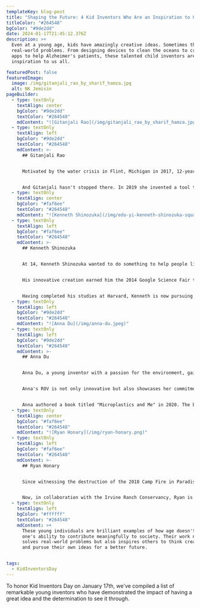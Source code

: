 ```yaml
---
templateKey: blog-post
title: "Shaping the Future: 4 Kid Inventors Who Are an Inspiration to Us All"
titleColor: "#264548"
bgColor: "#9de2dd"
date: 2024-01-17T21:45:12.376Z
description: >+
  Even at a young age, kids have amazingly creative ideas. Sometimes they solve
  real-world problems. From designing devices to clean the oceans to creating
  apps to help Alzheimer's patients, these talented child inventors are an
  inspiration to us all. 

featuredPost: false
featuredImage:
  image: /img/gitanjali_rao_by_sharif_hamza.jpg
  alt: NK Jemisin
pageBuilder:
  - type: textOnly
    textAlign: center
    bgColor: "#9de2dd"
    textColor: "#264548"
    mdContent: "![Gitanjali Rao](/img/gitanjali_rao_by_sharif_hamza.jpg)"
  - type: textOnly
    textAlign: left
    bgColor: "#9de2dd"
    textColor: "#264548"
    mdContent: >-
      ## Gitanjali Rao


      Motivated by the water crisis in Flint, Michigan in 2017, 12-year-old Colorado resident Gitanjali Rao created a compact device to test for lead contamination in water. Her device, called Tethys, uses a disposable cardboard cartridge to mix water samples with a chemical solution, sensors to read the information, and Bluetooth technology to display the result on a mobile app. For her groundbreaking invention, Gitanjali was named America's Top Young Scientist among other honors.


      A﻿nd Gitanjali hasn't stopped there. In 2019 she invented a tool to diagnose prescription opioid addiction at it searly stages, and in 2020, she was crowned Times Kid of the Year. Her project at the time? An app called Kindly that is able to detect cyberbullying based on artificial intelligence technology. She's also an author and dedicated researcher, with plans to delve further into biological engineering and entrepreneurship as a student at MIT.
  - type: textOnly
    textAlign: center
    bgColor: "#faf6ee"
    textColor: "#264548"
    mdContent: "![Kenneth Shinozuka](/img/edu-yi-kenneth-shinozuka-square.jpg)"
  - type: textOnly
    textAlign: left
    bgColor: "#faf6ee"
    textColor: "#264548"
    mdContent: >-
      ## Kenneth Shinozuka


      At 14, Kenneth Shinozuka wanted to do something to help people like his grandfather who was suffering from night wandering due to Alzheimer's. His solution was the SafeWander® Sock Sensor, a wearable pressure sensor that notifies a caregiver when their patient gets out of bed. Kenneth even developed a mobile app for a comprehensive wireless monitoring system.


      His innovative creation earned him the 2014 Google Science Fair title, the WebMD 2015 Health Hero award, and a feature on NBC News. On May 27, 2014, Kenneth's invention was solidified with the issuance of US Patent 8,736,439.


      Having completed his studies at Harvard, Kenneth is now pursuing his Ph.D. at Oxford, where he's engaged in neuroscience research within the Department of Psychiatry, focusing on Alzheimer’s Disease pathology. He is also the Founder and CEO of SensaRx, a startup based in New York City that has a line of wearable sensor products designed for detecting bed-wandering and preventing falls.
  - type: textOnly
    textAlign: left
    bgColor: "#9de2dd"
    textColor: "#264548"
    mdContent: "![Anna Du](/img/anna-du.jpeg)"
  - type: textOnly
    textAlign: left
    bgColor: "#9de2dd"
    textColor: "#264548"
    mdContent: >-
      ## A﻿nna Du


      Anna Du, a young inventor with a passion for the environment, gained recognition when she was just 12 years old. Disturbed by the plastic pollution in our oceans, Anna decided to take action. She developed a remotely operated vehicle (ROV) that uses infrared light to detect microplastics — the tiny particles resulting from the breakdown of larger plastic items — that are severely affecting our oceans. Her invention is designed to help identify and collect data on plastic pollution without the need for costly and time-consuming manual collection.


      Anna's ROV is not only innovative but also showcases her commitment to addressing environmental issues. Her work has been recognized at various science fairs and has earned her accolades, including being a finalist in the Broadcom MASTERS, one of the most prestigious Science, Technology, Engineering, and Math (STEM) competitions for middle school students.


      Anna authored a book titled "Microplastics and Me" in 2020. The book provides a detailed account of her journey from becoming concerned about environmental issues to developing award-winning solutions. Writing primarily for her peers, Anna aims to raise awareness about microplastic pollution and motivate others, especially the younger generation, to care for the environment.
  - type: textOnly
    textAlign: center
    bgColor: "#faf6ee"
    textColor: "#264548"
    mdContent: "![Ryan Honary](/img/ryan-honary.png)"
  - type: textOnly
    textAlign: left
    bgColor: "#faf6ee"
    textColor: "#264548"
    mdContent: >-
      ## Ryan Honary


      Since witnessing the destruction of the 2018 Camp Fire in Paradise, California when he was in fifth grade, Ryan Honary has been on a mission to create a technological solution for early wildfire detection. His impressive artificial intelligence-driven system, named "SensoRY AI," has been developed through years of dedication and has earned numerous awards and grants. 


      Now, in collaboration with the Irvine Ranch Conservancy, Ryan is getting the chance to test his sensor network on a larger scale, potentially revolutionizing wildfire prevention. The system, a self-contained wireless network, communicates vital data to predict and alert of fire outbreaks. As Ryan's innovative technology moves from theory to real-world application, it's clear that his efforts could significantly impact environmental conservation and safety, reflecting a bright future for technological solutions to natural world challenges.
  - type: textOnly
    textAlign: left
    bgColor: "#ffffff"
    textColor: "#264548"
    mdContent: >+
      These young individuals are brilliant examples of how age doesn't define
      one's ability to contribute meaningfully to society. Their work not only
      solves real-world problems but also inspires others to think creatively
      and pursue their own ideas for a better future.


tags:
  - KidInventorsDay
---
```

To honor Kid Inventors Day on January 17th, we've compiled a list of remarkable young inventors who have demonstrated the impact of having a great idea and the determination to see it through.